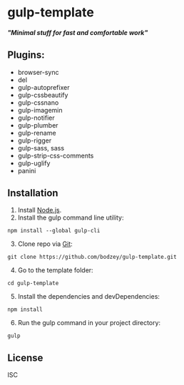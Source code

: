 # gulp-template
#### _"Minimal stuff for fast and comfortable work"_

## Plugins:

- browser-sync
- del
- gulp-autoprefixer
- gulp-cssbeautify
- gulp-cssnano
- gulp-imagemin
- gulp-notifier
- gulp-plumber
- gulp-rename
- gulp-rigger
- gulp-sass, sass
- gulp-strip-css-comments
- gulp-uglify
- panini



## Installation

1. Install [Node.js](https://nodejs.org/).
2. Install the gulp command line utility:
```
npm install --global gulp-cli
```
3. Clone repo via [Git](https://git-scm.com/downloads/):
```
git clone https://github.com/bodzey/gulp-template.git
```
4. Go to the template folder:
```
cd gulp-template
```
5. Install the dependencies and devDependencies:
```
npm install
```
6. Run the gulp command in your project directory:
```
gulp
```

## License
ISC

